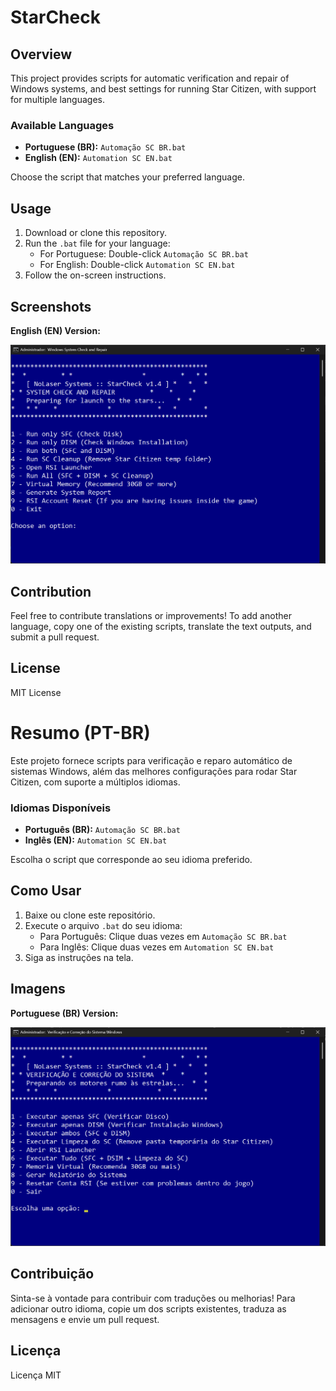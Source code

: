 # StarCheck

## Overview

This project provides scripts for automatic verification and repair of Windows systems, and best settings for running Star Citizen, with support for multiple languages.

### Available Languages

- **Portuguese (BR):** `Automação SC BR.bat`
- **English (EN):** `Automation SC EN.bat`

Choose the script that matches your preferred language.

## Usage

1. Download or clone this repository.
2. Run the `.bat` file for your language:
   - For Portuguese: Double-click `Automação SC BR.bat`
   - For English: Double-click `Automation SC EN.bat`
3. Follow the on-screen instructions.

## Screenshots
**English (EN) Version:**

![StarCheck EN Screenshot](images/screenshotEN.png)

## Contribution

Feel free to contribute translations or improvements! To add another language, copy one of the existing scripts, translate the text outputs, and submit a pull request.

## License

MIT License

# Resumo (PT-BR)

Este projeto fornece scripts para verificação e reparo automático de sistemas Windows, além das melhores configurações para rodar Star Citizen, com suporte a múltiplos idiomas.

### Idiomas Disponíveis

- **Português (BR):** `Automação SC BR.bat`
- **Inglês (EN):** `Automation SC EN.bat`

Escolha o script que corresponde ao seu idioma preferido.

## Como Usar

1. Baixe ou clone este repositório.
2. Execute o arquivo `.bat` do seu idioma:
   - Para Português: Clique duas vezes em `Automação SC BR.bat`
   - Para Inglês: Clique duas vezes em `Automation SC EN.bat`
3. Siga as instruções na tela.

## Imagens
**Portuguese (BR) Version:**

![StarCheck BR Screenshot](images/screenshotBR.png)

## Contribuição

Sinta-se à vontade para contribuir com traduções ou melhorias! Para adicionar outro idioma, copie um dos scripts existentes, traduza as mensagens e envie um pull request.

## Licença

Licença MIT
